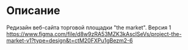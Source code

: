 # Описание
Редизайн веб-сайта торговой площадки "the market".
Версия 1 https://www.figma.com/file/d8w9zRA53MZK3kAsclSeVs/project-the-market-v1?type=design&t=ctM20FXPu1gBezm2-6
